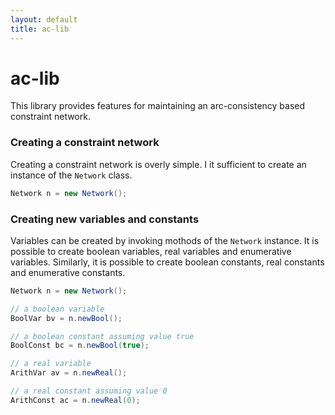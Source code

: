 ```yaml
---
layout: default
title: ac-lib
---
```

# ac-lib

This library provides features for maintaining an arc-consistency based constraint network.

### Creating a constraint network

Creating a constraint network is overly simple. I it sufficient to create an instance of the `Network` class.

```java
Network n = new Network();
```

### Creating new variables and constants

Variables can be created by invoking mothods of the `Network` instance. It is possible to create boolean variables, real variables and enumerative variables. Similarly, it is possible to create boolean constants, real constants and enumerative constants.

```java
Network n = new Network();

// a boolean variable
BoolVar bv = n.newBool();

// a boolean constant assuming value true
BoolConst bc = n.newBool(true);

// a real variable
ArithVar av = n.newReal();

// a real constant assuming value 0
ArithConst ac = n.newReal(0);
```